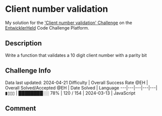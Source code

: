 # Client number validation

My solution for the ['Client number validation' Challenge](https://platform.entwicklerheld.de/challenge/client-number-validation?technology=JavaScript) on the [EntwicklerHeld](https://platform.entwicklerheld.de/) Code Challenge Platform.

## Description
Write a function that validates a 10 digit client number with a parity bit

## Challenge Info
Data last updated: 2024-04-21
Difficulty | Overall Success Rate @EH | Overall Solved/Accepted @EH | Date Solved | Language
---|---|---|---|---|
▮▯▯▯ | ████████░░ 78% | 120 / 154 | 2024-03-13 | JavaScript

## Comment
